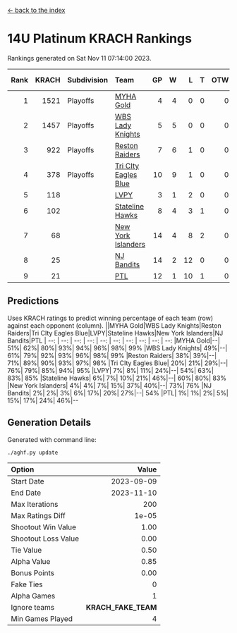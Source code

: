 [<- back to the index](readme.md)
# 14U Platinum KRACH Rankings
Rankings generated on Sat Nov 11 07:14:00 2023.

Rank|KRACH|Subdivision|Team|GP|W|L|T|OTW|OTL|SoS|Exp Wins|Win Diff
---:|---:|:---|:---|---:|---:|---:|---:|---:|---:|---:|---:|---:
1|1521|Playoffs|[MYHA Gold](https://gamesheetstats.com/seasons/3663/teams/140824/schedule)|4|4|0|0|0|0|48|4.9|0.0
2|1457|Playoffs|[WBS Lady Knights](https://gamesheetstats.com/seasons/3663/teams/140825/schedule)|5|5|0|0|0|0|38|5.8|-0.0
3|922|Playoffs|[Reston Raiders](https://gamesheetstats.com/seasons/3663/teams/140829/schedule)|7|6|1|0|0|0|708|6.8|-0.0
4|378|Playoffs|[Tri CIty Eagles Blue](https://gamesheetstats.com/seasons/3663/teams/140831/schedule)|10|9|1|0|0|0|47|9.9|0.0
5|118||[LVPY](https://gamesheetstats.com/seasons/3663/teams/140820/schedule)|3|1|2|0|0|0|347|1.9|0.0
6|102||[Stateline Hawks](https://gamesheetstats.com/seasons/3663/teams/140830/schedule)|8|4|3|1|0|0|244|5.4|0.0
7|68||[New York Islanders](https://gamesheetstats.com/seasons/3663/teams/140832/schedule)|14|4|8|2|0|0|443|5.9|0.0
8|25||[NJ Bandits](https://gamesheetstats.com/seasons/3663/teams/140828/schedule)|14|2|12|0|0|0|561|2.9|0.0
9|21||[PTL](https://gamesheetstats.com/seasons/3663/teams/140827/schedule)|12|1|10|1|0|0|436|2.4|0.0

## Predictions
Uses KRACH ratings to predict winning percentage of each team (row) against each opponent (column).
||MYHA Gold|WBS Lady Knights|Reston Raiders|Tri CIty Eagles Blue|LVPY|Stateline Hawks|New York Islanders|NJ Bandits|PTL
| --: | --: | --: | --: | --: | --: | --: | --: | --: | --: 
|MYHA Gold|--| 51%| 62%| 80%| 93%| 94%| 96%| 98%| 99%
|WBS Lady Knights| 49%|--| 61%| 79%| 92%| 93%| 96%| 98%| 99%
|Reston Raiders| 38%| 39%|--| 71%| 89%| 90%| 93%| 97%| 98%
|Tri CIty Eagles Blue| 20%| 21%| 29%|--| 76%| 79%| 85%| 94%| 95%
|LVPY|  7%|  8%| 11%| 24%|--| 54%| 63%| 83%| 85%
|Stateline Hawks|  6%|  7%| 10%| 21%| 46%|--| 60%| 80%| 83%
|New York Islanders|  4%|  4%|  7%| 15%| 37%| 40%|--| 73%| 76%
|NJ Bandits|  2%|  2%|  3%|  6%| 17%| 20%| 27%|--| 54%
|PTL|  1%|  1%|  2%|  5%| 15%| 17%| 24%| 46%|--

## Generation Details

Generated with command line:
```
./aghf.py update
```

| Option | Value |
| :----- | ----: |
| Start Date | 2023-09-09 |
| End Date | 2023-11-10 |
| Max Iterations | 200 |
| Max Ratings Diff | 1e-05 |
| Shootout Win Value | 1.00 |
| Shootout Loss Value | 0.00 |
| Tie Value | 0.50 |
| Alpha Value | 0.85 |
| Bonus Points | 0.00 |
| Fake Ties | 0 |
| Alpha Games | 1 |
| Ignore teams | __KRACH_FAKE_TEAM__ |
| Min Games Played | 4 |

